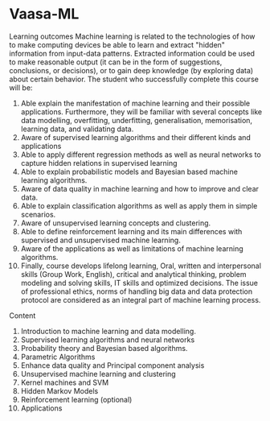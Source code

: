 # Vaasa-ML

Learning outcomes
Machine learning is related to the technologies of how to make computing devices be able to learn and extract "hidden" information from input-data patterns. Extracted information could be used to make reasonable output (it can be in the form of suggestions, conclusions, or decisions), or to gain deep knowledge (by exploring data) about certain behavior. The student who successfully complete this course will be:
1.	Able explain the manifestation of machine learning and their possible applications. Furthermore, they will be familiar with several concepts like data modelling, overfitting, underfitting, generalisation, memorisation, learning data, and validating data. 
2.	Aware of supervised learning algorithms and their different kinds and applications
3.	Able to apply different regression methods as well as neural networks to capture hidden relations in supervised learning
4.	Able to explain probabilistic models and Bayesian based machine learning algorithms. 
5.	Aware of data quality in machine learning and how to improve and clear data. 
6.	Able to explain classification algorithms as well as apply them in simple scenarios.
7.	Aware of unsupervised learning concepts and clustering. 
8.	Able to define reinforcement learning and its main differences with supervised and unsupervised machine learning. 
9.	Aware of the applications as well as limitations of machine learning algorithms.
10.	Finally, course develops lifelong learning, Oral, written and interpersonal skills (Group Work, English), critical and analytical thinking, problem modeling and solving skills, IT skills and optimized decisions. The issue of professional ethics, norms of handling big data and data protection protocol are considered as an integral part of machine learning process.


Content
1.	Introduction to machine learning and data modelling.
2.	Supervised learning algorithms and neural networks
3.	Probability theory and Bayesian based algorithms. 
4.	Parametric Algorithms
5.	Enhance data quality and Principal component analysis
6.	Unsupervised machine learning and clustering
7.	Kernel machines and SVM
8.	Hidden Markov Models
9.	Reinforcement learning (optional)
10.	Applications

